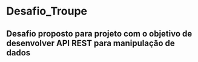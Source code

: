 # Desafio_Troupe

## Desafio proposto para projeto com o objetivo de desenvolver API REST para manipulação de dados
